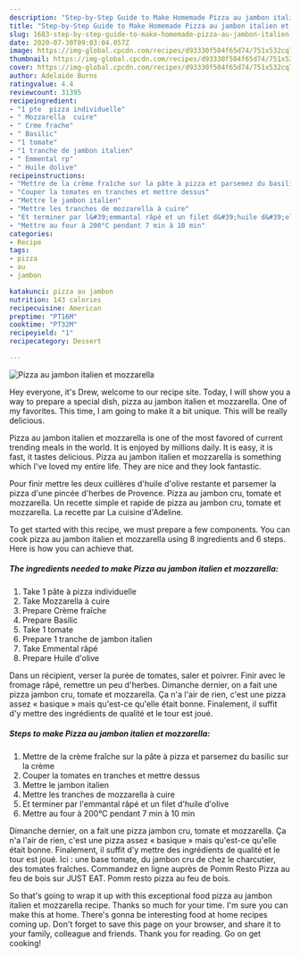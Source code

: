 ```yaml
---
description: "Step-by-Step Guide to Make Homemade Pizza au jambon italien et mozzarella"
title: "Step-by-Step Guide to Make Homemade Pizza au jambon italien et mozzarella"
slug: 1683-step-by-step-guide-to-make-homemade-pizza-au-jambon-italien-et-mozzarella
date: 2020-07-30T09:03:04.057Z
image: https://img-global.cpcdn.com/recipes/d93330f504f65d74/751x532cq70/pizza-au-jambon-italien-et-mozzarella-photo-principale-de-la-recette.jpg
thumbnail: https://img-global.cpcdn.com/recipes/d93330f504f65d74/751x532cq70/pizza-au-jambon-italien-et-mozzarella-photo-principale-de-la-recette.jpg
cover: https://img-global.cpcdn.com/recipes/d93330f504f65d74/751x532cq70/pizza-au-jambon-italien-et-mozzarella-photo-principale-de-la-recette.jpg
author: Adelaide Burns
ratingvalue: 4.4
reviewcount: 31395
recipeingredient:
- "1 pte  pizza individuelle"
- " Mozzarella  cuire"
- " Crme frache"
- " Basilic"
- "1 tomate"
- "1 tranche de jambon italien"
- " Emmental rp"
- " Huile dolive"
recipeinstructions:
- "Mettre de la crème fraîche sur la pâte à pizza et parsemez du basilic sur la crème"
- "Couper la tomates en tranches et mettre dessus"
- "Mettre le jambon italien"
- "Mettre les tranches de mozzarella à cuire"
- "Et terminer par l&#39;emmantal râpé et un filet d&#39;huile d&#39;olive"
- "Mettre au four à 200°C pendant 7 min à 10 min"
categories:
- Recipe
tags:
- pizza
- au
- jambon

katakunci: pizza au jambon 
nutrition: 143 calories
recipecuisine: American
preptime: "PT16M"
cooktime: "PT32M"
recipeyield: "1"
recipecategory: Dessert

---
```



![Pizza au jambon italien et mozzarella](https://img-global.cpcdn.com/recipes/d93330f504f65d74/751x532cq70/pizza-au-jambon-italien-et-mozzarella-photo-principale-de-la-recette.jpg)

Hey everyone, it's Drew, welcome to our recipe site. Today, I will show you a way to prepare a special dish, pizza au jambon italien et mozzarella. One of my favorites. This time, I am going to make it a bit unique. This will be really delicious.

Pizza au jambon italien et mozzarella is one of the most favored of current trending meals in the world. It is enjoyed by millions daily. It is easy, it is fast, it tastes delicious. Pizza au jambon italien et mozzarella is something which I've loved my entire life. They are nice and they look fantastic.

Pour finir mettre les deux cuillères d&#39;huile d&#39;olive restante et parsemer la pizza d&#39;une pincée d&#39;herbes de Provence. Pizza au jambon cru, tomate et mozzarella. Un recette simple et rapide de pizza au jambon cru, tomate et mozzarella. La recette par La cuisine d&#39;Adeline.


To get started with this recipe, we must prepare a few components. You can cook pizza au jambon italien et mozzarella using 8 ingredients and 6 steps. Here is how you can achieve that.

<!--inarticleads1-->

##### The ingredients needed to make Pizza au jambon italien et mozzarella:

1. Take 1 pâte à pizza individuelle
1. Take  Mozzarella à cuire
1. Prepare  Crème fraîche
1. Prepare  Basilic
1. Take 1 tomate
1. Prepare 1 tranche de jambon italien
1. Take  Emmental râpé
1. Prepare  Huile d&#39;olive


Dans un récipient, verser la purée de tomates, saler et poivrer. Finir avec le fromage râpé, remettre un peu d&#39;herbes. Dimanche dernier, on a fait une pizza jambon cru, tomate et mozzarella. Ça n&#39;a l&#39;air de rien, c&#39;est une pizza assez « basique » mais qu&#39;est-ce qu&#39;elle était bonne. Finalement, il suffit d&#39;y mettre des ingrédients de qualité et le tour est joué. 

<!--inarticleads2-->

##### Steps to make Pizza au jambon italien et mozzarella:

1. Mettre de la crème fraîche sur la pâte à pizza et parsemez du basilic sur la crème
1. Couper la tomates en tranches et mettre dessus
1. Mettre le jambon italien
1. Mettre les tranches de mozzarella à cuire
1. Et terminer par l&#39;emmantal râpé et un filet d&#39;huile d&#39;olive
1. Mettre au four à 200°C pendant 7 min à 10 min


Dimanche dernier, on a fait une pizza jambon cru, tomate et mozzarella. Ça n&#39;a l&#39;air de rien, c&#39;est une pizza assez « basique » mais qu&#39;est-ce qu&#39;elle était bonne. Finalement, il suffit d&#39;y mettre des ingrédients de qualité et le tour est joué. Ici : une base tomate, du jambon cru de chez le charcutier, des tomates fraîches. Commandez en ligne auprès de Pomm Resto Pizza au feu de bois sur JUST EAT. Pomm resto pizza au feu de bois. 

So that's going to wrap it up with this exceptional food pizza au jambon italien et mozzarella recipe. Thanks so much for your time. I'm sure you can make this at home. There's gonna be interesting food at home recipes coming up. Don't forget to save this page on your browser, and share it to your family, colleague and friends. Thank you for reading. Go on get cooking!
